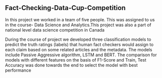 ## Fact-Checking-Data-Cup-Competition

In this project we worked in a team of five people. This was assigned to us in the course- Data Science and Analytics.This project was also a part of national level data science competition in Canada

During the course of project we developed three classification models to predict the truth ratings (labels) that human fact checkers would assign to each claim based on some related articles and the metadata. The models include Passive Aggressive algorithm, LSTM and BERT. The comparison for models with different features on the basis of F1-Score and Train, Test Accuracy was done towards the end to select the model with best performance
